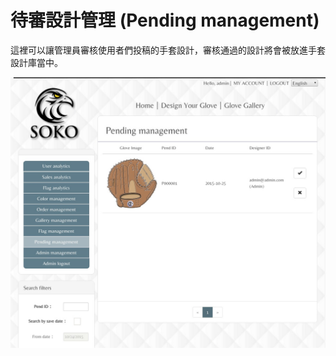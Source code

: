 # 待審設計管理 (Pending management)
這裡可以讓管理員審核使用者們投稿的手套設計，審核通過的設計將會被放進手套設計庫當中。

<img src="./../src/images/pending_management.jpg">
